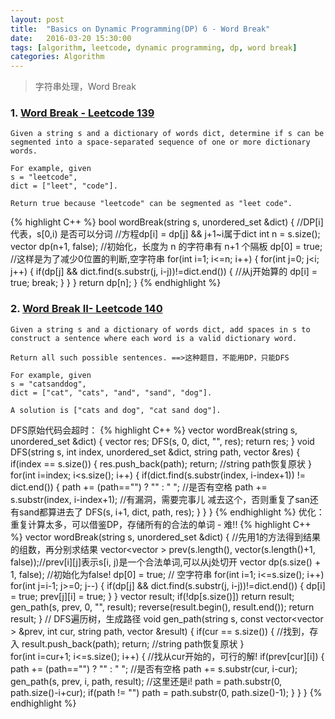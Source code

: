 ```yaml
---
layout: post
title:  "Basics on Dynamic Programming(DP) 6 - Word Break"
date:   2016-03-20 15:30:00
tags: [algorithm, leetcode, dynamic programming, dp, word break]
categories: Algorithm
---
```


> 字符串处理，Word Break

### 1. [Word Break - Leetcode 139](https://leetcode.com/problems/word-break/)
```
Given a string s and a dictionary of words dict, determine if s can be segmented into a space-separated sequence of one or more dictionary words.

For example, given
s = "leetcode",
dict = ["leet", "code"].

Return true because "leetcode" can be segmented as "leet code".
```
{% highlight C++ %}
bool wordBreak(string s, unordered_set<string> &dict) {
    //DP[i]代表，s[0,i) 是否可以分词
    //方程dp[i] = dp[j] && j+1~i属于dict
    int n = s.size();
    vector<bool> dp(n+1, false); //初始化，长度为 n 的字符串有 n+1 个隔板
    dp[0] = true;   //这样是为了减少0位置的判断,空字符串
    for(int i=1; i<=n; i++) {
        for(int j=0; j<i; j++) {
            if(dp[j] && dict.find(s.substr(j, i-j))!=dict.end()) {  //从j开始算的
                dp[i] = true;
                break;
            }
        }
    }
    return dp[n];
}
{% endhighlight %}

### 2. [Word Break II- Leetcode 140](https://leetcode.com/problems/word-break-ii/)
```
Given a string s and a dictionary of words dict, add spaces in s to construct a sentence where each word is a valid dictionary word.

Return all such possible sentences. ==>这种题目，不能用DP，只能DFS

For example, given
s = "catsanddog",
dict = ["cat", "cats", "and", "sand", "dog"].

A solution is ["cats and dog", "cat sand dog"].
```
DFS原始代码会超时：
{% highlight C++ %}
vector<string> wordBreak(string s, unordered_set<string> &dict) {
    vector<string> res;
    DFS(s, 0, dict, "", res);
    return res;
}
void DFS(string s, int index, unordered_set<string> &dict, string path, vector<string> &res) {
    if(index == s.size()) {
        res.push_back(path);
        return;     //string path恢复原状
    }
    for(int i=index; i<s.size(); i++) {
        if(dict.find(s.substr(index, i-index+1)) != dict.end()) {
            path += (path=="") ? "" : " ";  //是否有空格
            path += s.substr(index, i-index+1);  //有漏洞，需要完事儿 减去这个，否则重复了san还有sand都算进去了
            DFS(s, i+1, dict, path, res);
        }
    }
}
{% endhighlight %}
优化：重复计算太多，可以借鉴DP，存储所有的合法的单词 - 难!!
{% highlight C++ %}
vector<string> wordBreak(string s, unordered_set<string> &dict) {
    //先用1的方法得到结果的组数，再分别求结果
    vector<vector<bool> > prev(s.length(), vector<bool>(s.length()+1, false));//prev[i][j]表示s[i, j)是一个合法单词,可以从j处切开
    vector<bool> dp(s.size() + 1, false);   //初始化为false!
    dp[0] = true; // 空字符串
    for(int i=1; i<=s.size(); i++)
        for(int j=i-1; j>=0; j--) {
            if(dp[j] && dict.find(s.substr(j, i-j))!=dict.end()) {
                dp[i] = true;
                prev[j][i] = true;
            }
        }
    vector<string> result;
    if(!dp[s.size()])   return result;
    gen_path(s, prev, 0, "", result);
    reverse(result.begin(), result.end());
    return result;
}
// DFS遍历树，生成路径
void gen_path(string s, const vector<vector<bool> > &prev, int cur, string path, vector<string> &result) {
    if(cur == s.size()) {   //找到，存入
        result.push_back(path);
        return;  //string path恢复原状
    }   
    for(int i=cur+1; i<=s.size(); i++) {  //找从cur开始的，可行的解!
        if(prev[cur][i]) {
            path += (path=="") ? "" : " ";  //是否有空格
            path += s.substr(cur, i-cur);
            gen_path(s, prev, i, path, result); //这里还是i!
            path = path.substr(0, path.size()-i+cur);
            if(path != "")  path = path.substr(0, path.size()-1);
        }
    }
}
{% endhighlight %}